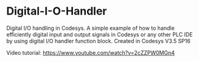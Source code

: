 # Digital-I-O-Handler
Digital I/O handling in Codesys.
A simple example of how to handle efficiently digital input and output signals in Codesys or any other PLC IDE by using digital I/O handler function block. 
Created in Codesys V3.5 SP16

Video tutorial: https://www.youtube.com/watch?v=2cZZPW0MGn4

